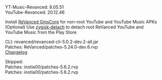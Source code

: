 YT-Music-Revanced: 8.05.51  
YouTube-Revanced: 20.12.46  

Install [ReVanced GmsCore](https://github.com/ReVanced/GmsCore/releases/latest) for non-root YouTube and YouTube Music APKs  
(Optional) Use [zygisk-detach](https://github.com/j-hc/zygisk-detach/releases/latest) to detach root ReVanced YouTube and YouTube Music from the Play Store
  
CLI: revanced/revanced-cli-5.0.2-dev.2-all.jar  
Patches: ReVanced/patches-5.24.0-dev.6.rvp  
[Changelog](https://github.com/ReVanced/revanced-patches/releases/tag/v5.24.0-dev.6)  

Skipped:  
Patches: inotia00/patches-5.6.2.rvp  
Patches: inotia00/patches-5.6.2.rvp      
